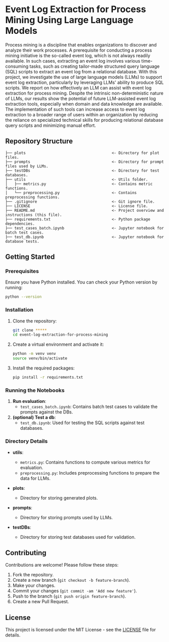 
# Event Log Extraction for Process Mining Using Large Language Models

Process mining is a discipline that enables organizations to discover and analyze their work processes. A prerequisite for conducting a process mining initiative is the so-called event log, which is not always readily available. In such cases, extracting an event log involves various time-consuming tasks, such as creating tailor-made structured query language (SQL) scripts to extract an event log from a relational database. With this project, we investigate the use of large language models (LLMs) to support event log extraction, particularly by leveraging LLMs' ability to produce SQL scripts. We report on how effectively an LLM can assist with event log extraction for process mining. Despite the intrinsic non-deterministic nature of LLMs, our results show the potential of future LLM-assisted event log extraction tools, especially when domain and data knowledge are available. The implementation of such tools can increase access to event log extraction to a broader range of users within an organization by reducing the reliance on specialized technical skills for producing relational database query scripts and minimizing manual effort.

## Repository Structure
```
├── plots                                      <- Directory for plot files.
├── prompts                                    <- Directory for prompt files used by LLMs.
├── testDBs                                    <- Directory for test databases.
├── utils                                      <- Utils folder.
│   ├── metrics.py                             <- Contains metric functions.
│   └── preprocessing.py                       <- Contains preprocessing functions.
├── .gitignore                                 <- Git ignore file.
├── LICENSE                                    <- License file.
├── README.md                                  <- Project overview and instructions (this file).
├── requirements.txt                           <- Python package dependencies.
├── test_cases_batch.ipynb                     <- Jupyter notebook for batch test cases.
├── test_db.ipynb                              <- Jupyter notebook for database tests.
```


## Getting Started

### Prerequisites

Ensure you have Python installed. You can check your Python version by running:
```bash
python --version
```

### Installation

1. Clone the repository:
   ```bash
   git clone *****
   cd event-log-extraction-for-process-mining
   ```

2. Create a virtual environment and activate it:
   ```bash
   python -m venv venv
   source venv/bin/activate   
   ```

3. Install the required packages:
   ```bash
   pip install -r requirements.txt
   ```

### Running the Notebooks

1. **Run evaluation**:
   - `test_cases_batch.ipynb`:
     Contains batch test cases to validate the prompts against the DBs.
2. **(optional) Test a db**:
   - `test_db.ipynb`:
     Used for testing the SQL scripts against test databases.
   
### Directory Details

- **utils**:
  - `metrics.py`: Contains functions to compute various metrics for evaluation.
  - `preprocessing.py`: Includes preprocessing functions to prepare the data for LLMs.

- **plots**:
  - Directory for storing generated plots.

- **prompts**:
  - Directory for storing prompts used by LLMs.

- **testDBs**:
  - Directory for storing test databases used for validation.

## Contributing

Contributions are welcome! Please follow these steps:

1. Fork the repository.
2. Create a new branch (`git checkout -b feature-branch`).
3. Make your changes.
4. Commit your changes (`git commit -am 'Add new feature'`).
5. Push to the branch (`git push origin feature-branch`).
6. Create a new Pull Request.

## License

This project is licensed under the MIT License - see the [LICENSE](LICENSE) file for details.

